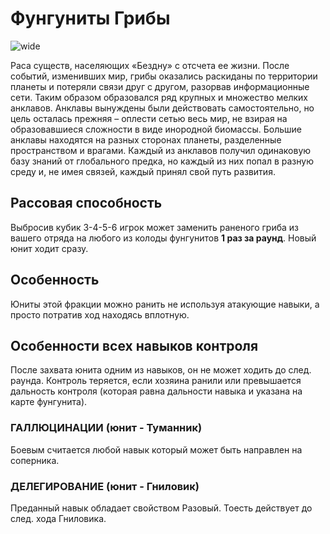 # Фунгуниты Грибы

![wide](http://chibiepic.com/images/fungus-wide.jpg)

Раса существ, населяющих «Бездну» с отсчета ее жизни. После событий, изменивших мир, грибы оказались раскиданы по территории планеты и потеряли связи друг с другом, разорвав информационные сети. Таким образом образовался ряд крупных и множество мелких анклавов. Анклавы вынуждены были действовать самостоятельно, но цель осталась прежняя – оплести сетью весь мир, не взирая на образовавшиеся сложности в виде инородной биомассы. Большие анклавы находятся на разных сторонах планеты, разделенные пространством и врагами. Каждый из анклавов получил одинаковую базу знаний от глобального предка, но каждый из них попал в разную среду и, не имея связей, каждый принял свой путь развития.

## Рассовая способность
Выбросив кубик 3-4-5-6 игрок может заменить
раненого гриба из вашего отряда на любого из
колоды фунгунитов **1 раз за раунд**. Новый юнит
ходит сразу.

## Особенность
Юниты этой фракции можно ранить не используя
атакующие навыки, а просто потратив ход
находясь вплотную.

## Особенности всех навыков контроля
После захвата юнита одним из навыков, он не
может ходить до след. раунда. Контроль теряется,
если хозяина ранили или превышается дальность
контроля (которая равна дальности навыка и
указана на карте фунгунита).

### ГАЛЛЮЦИНАЦИИ (юнит - Туманник)

Боевым считается любой навык который может быть
направлен на соперника.

### ДЕЛЕГИРОВАНИЕ (юнит - Гниловик)

Преданный навык обладает свойством Разовый.
Тоесть действует до след. хода Гниловика.